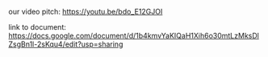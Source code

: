 our video pitch: https://youtu.be/bdo_E12GJOI

link to document: https://docs.google.com/document/d/1b4kmvYaKIQaH1Xih6o30mtLzMksDlZsgBn1l-2sKqu4/edit?usp=sharing
